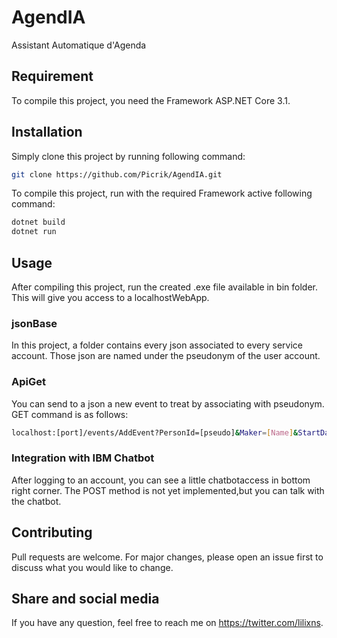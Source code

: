 # AgendIA
Assistant Automatique d'Agenda

## Requirement
To compile this project, you need the Framework ASP.NET Core 3.1.

## Installation
Simply clone this project by running following command:
```bash
git clone https://github.com/Picrik/AgendIA.git
```

To compile this project, run with the required Framework active following command:
```bash
dotnet build
dotnet run
```

## Usage
After compiling this project, run the created .exe file available in bin folder.
This will give you access to a localhostWebApp.

### jsonBase
In this project, a folder contains every json associated to every service account.
Those json are named under the pseudonym of the user account.

### ApiGet
You can send to a json a new event to treat by associating with pseudonym.
GET command is as follows:
```bash
localhost:[port]/events/AddEvent?PersonId=[pseudo]&Maker=[Name]&StartDateTime=[dd-mm-yyyy-hh-mm]&EndDateTime=[dd-mm-yyyy-hh-mm]&Subject=[subject]
```

### Integration with IBM Chatbot
After logging to an account, you can see a little chatbotaccess in bottom right corner. The POST method is not yet implemented,but you can talk with the chatbot.

## Contributing
Pull requests are welcome. For major changes, please open an issue first to discuss what you would like to change.

## Share and social media
If you have any question, feel free to reach me on https://twitter.com/lilixns.

